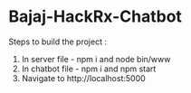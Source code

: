 # Bajaj-HackRx-Chatbot

Steps to build the project :
1. In server file -
    npm i and node bin/www
2. In chatbot file -
    npm i and npm start
3. Navigate to http://localhost:5000
